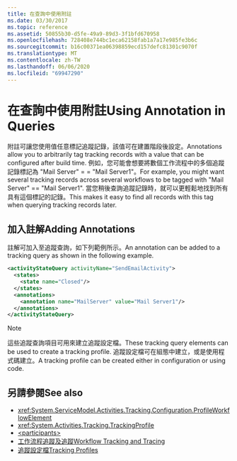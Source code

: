 ```yaml
---
title: 在查詢中使用附註
ms.date: 03/30/2017
ms.topic: reference
ms.assetid: 50855b30-d5fe-49a9-89d3-3f1bfd670958
ms.openlocfilehash: 728408e744bc1eca62158fab1a7a17e985fe3b6c
ms.sourcegitcommit: b16c00371ea06398859ecd157defc81301c9070f
ms.translationtype: MT
ms.contentlocale: zh-TW
ms.lasthandoff: 06/06/2020
ms.locfileid: "69947290"
---
```

# <a name="using-annotation-in-queries"></a><span data-ttu-id="2453e-102">在查詢中使用附註</span><span class="sxs-lookup"><span data-stu-id="2453e-102">Using Annotation in Queries</span></span>
<span data-ttu-id="2453e-103">附註可讓您使用值任意標記追蹤記錄，該值可在建置階段後設定。</span><span class="sxs-lookup"><span data-stu-id="2453e-103">Annotations allow you to arbitrarily tag tracking records with a value that can be configured after build time.</span></span> <span data-ttu-id="2453e-104">例如，您可能會想要將數個工作流程中的多個追蹤記錄標記為 "Mail Server" = = "Mail Server1"。</span><span class="sxs-lookup"><span data-stu-id="2453e-104">For example, you might want several tracking records across several workflows to be tagged with "Mail Server" == "Mail Server1".</span></span> <span data-ttu-id="2453e-105">當您稍後查詢追蹤記錄時，就可以更輕鬆地找到所有具有這個標記的記錄。</span><span class="sxs-lookup"><span data-stu-id="2453e-105">This makes it easy to find all records with this tag when querying tracking records later.</span></span>  
  
## <a name="adding-annotations"></a><span data-ttu-id="2453e-106">加入註解</span><span class="sxs-lookup"><span data-stu-id="2453e-106">Adding Annotations</span></span>  
 <span data-ttu-id="2453e-107">註解可加入至追蹤查詢，如下列範例所示。</span><span class="sxs-lookup"><span data-stu-id="2453e-107">An annotation can be added to a tracking query as shown in the following example.</span></span>  
  
```xml  
<activityStateQuery activityName="SendEmailActivity">  
  <states>  
    <state name="Closed"/>  
  </states>  
  <annotations>  
    <annotation name="MailServer" value="Mail Server1"/>  
  </annotations>  
</activityStateQuery>  
```  
  
> [!NOTE]
> <span data-ttu-id="2453e-108">這些追蹤查詢項目可用來建立追蹤設定檔。</span><span class="sxs-lookup"><span data-stu-id="2453e-108">These tracking query elements can be used to create a tracking profile.</span></span> <span data-ttu-id="2453e-109">追蹤設定檔可在組態中建立，或是使用程式碼建立。</span><span class="sxs-lookup"><span data-stu-id="2453e-109">A tracking profile can be created either in configuration or using code.</span></span>  
  
## <a name="see-also"></a><span data-ttu-id="2453e-110">另請參閱</span><span class="sxs-lookup"><span data-stu-id="2453e-110">See also</span></span>

- <xref:System.ServiceModel.Activities.Tracking.Configuration.ProfileWorkflowElement>
- <xref:System.Activities.Tracking.TrackingProfile>
- [\<participants>](participants.md)
- [<span data-ttu-id="2453e-111">工作流程追蹤及追蹤</span><span class="sxs-lookup"><span data-stu-id="2453e-111">Workflow Tracking and Tracing</span></span>](../../../windows-workflow-foundation/workflow-tracking-and-tracing.md)
- [<span data-ttu-id="2453e-112">追蹤設定檔</span><span class="sxs-lookup"><span data-stu-id="2453e-112">Tracking Profiles</span></span>](../../../windows-workflow-foundation/tracking-profiles.md)
